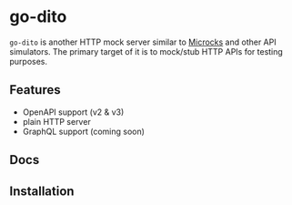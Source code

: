 # go-dito

`go-dito` is another HTTP mock server similar to [Microcks](https://microcks.io/) and other API simulators.
The primary target of it is to mock/stub HTTP APIs for testing purposes.

## Features

- OpenAPI support (v2 & v3)
- plain HTTP server
- GraphQL support (coming soon)

## Docs

## Installation
